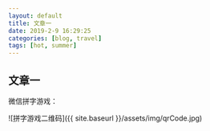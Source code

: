 ```yaml
---
layout: default
title: 文章一
date: 2019-2-9 16:29:25
categories: [blog, travel]
tags: [hot, summer]
---
```


## 文章一

微信拼字游戏：

![拼字游戏二维码]({{ site.baseurl }}/assets/img/qrCode.jpg)
